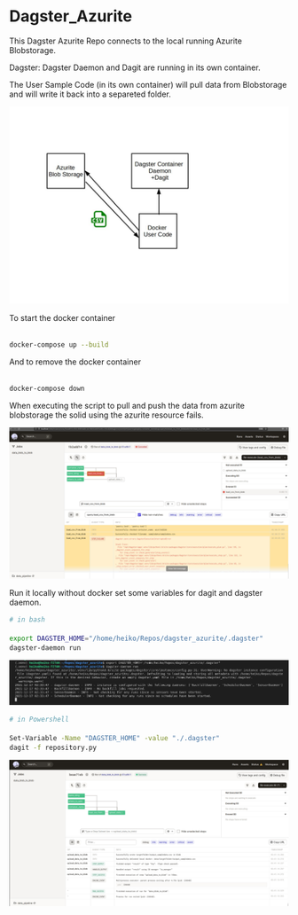 # Dagster_Azurite


This Dagster Azurite Repo connects to the local running Azurite Blobstorage.

Dagster: Dagster Daemon and Dagit are running in its own container.


The User Sample Code (in its own container) will pull data from Blobstorage and will write it back into a separeted folder.


![docker](./assets/docker_schema.jpg)





To start the docker container

```bash

docker-compose up --build

```


And to remove the docker container

```bash

docker-compose down 

``` 

When executing the script to pull and push the data from azurite blobstorage the solid using the azurite resource fails.

![error](./assets/error_pipeline.jpg)


Run it locally without docker set some variables for dagit and dagster daemon.



```bash
# in bash

export DAGSTER_HOME="/home/heiko/Repos/dagster_azurite/.dagster"
dagster-daemon run
```

![commands](./assets/bash_commands.jpg)


```bash
# in Powershell

Set-Variable -Name "DAGSTER_HOME" -value "./.dagster"
dagit -f repository.py

```

![local_green_pipeline](./assets/local_green_pipeline.jpg)



